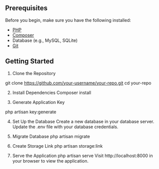 ## Prerequisites

Before you begin, make sure you have the following installed:

- [PHP](https://www.php.net/)
- [Composer](https://getcomposer.org/)
- Database (e.g., MySQL, SQLite)
- [Git](https://git-scm.com/)

## Getting Started

1. Clone the Repository

git clone https://github.com/your-username/your-repo.git
cd your-repo

2. Install Dependencies
Composer install

3. Generate Application Key

php artisan key:generate

4. Set Up the Database
Create a new database in your database server.
Update the .env file with your database credentials.


5. Migrate Database
php artisan migrate

6. Create Storage Link
php artisan storage:link

7. Serve the Application
php artisan serve
Visit http://localhost:8000 in your browser to view the application.

